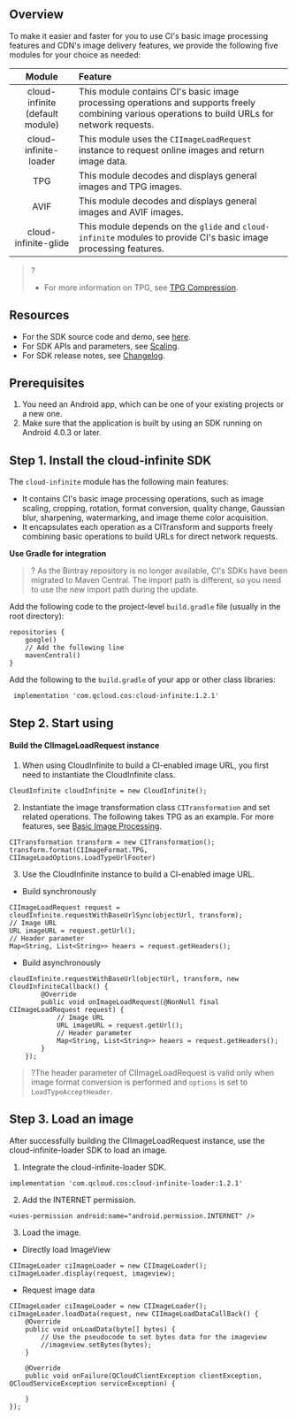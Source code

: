 ## Overview

To make it easier and faster for you to use CI's basic image processing features and CDN's image delivery features, we provide the following five modules for your choice as needed:

|Module|Feature
|:--:|:--
|cloud-infinite (default module)|This module contains CI's basic image processing operations and supports freely combining various operations to build URLs for network requests.
|cloud-infinite-loader |This module uses the `CIImageLoadRequest` instance to request online images and return image data.
|TPG|This module decodes and displays general images and TPG images.
|AVIF|This module decodes and displays general images and AVIF images.
|cloud-infinite-glide|This module depends on the `glide` and `cloud-infinite` modules to provide CI's basic image processing features.


>?
>- For more information on TPG, see [TPG Compression](https://intl.cloud.tencent.com/document/product/1045/42363).

## Resources

- For the SDK source code and demo, see [here](https://github.com/tencentyun/cloud-Infinite-sdk-android.git).
- For SDK APIs and parameters, see [Scaling](https://intl.cloud.tencent.com/document/product/1045/33713).
- For SDK release notes, see [Changelog](https://github.com/tencentyun/cloud-Infinite-sdk-android#%E6%9B%B4%E6%96%B0%E6%97%A5%E5%BF%97).

## Prerequisites

1. You need an Android app, which can be one of your existing projects or a new one.
2. Make sure that the application is built by using an SDK running on Android 4.0.3 or later.

## Step 1. Install the cloud-infinite SDK

The `cloud-infinite` module has the following main features:

- It contains CI's basic image processing operations, such as image scaling, cropping, rotation, format conversion, quality change, Gaussian blur, sharpening, watermarking, and image theme color acquisition.
- It encapsulates each operation as a CITransform and supports freely combining basic operations to build URLs for direct network requests.

**Use Gradle for integration**
>? As the Bintray repository is no longer available, CI's SDKs have been migrated to Maven Central. The import path is different, so you need to use the new import path during the update.
>

Add the following code to the project-level `build.gradle` file (usually in the root directory):
```
repositories {
    google()
    // Add the following line
    mavenCentral() 
}
```

Add the following to the `build.gradle` of your app or other class libraries:
```
 implementation 'com.qcloud.cos:cloud-infinite:1.2.1'			
```

## Step 2. Start using

#### Build the CIImageLoadRequest instance
1. When using CloudInfinite to build a CI-enabled image URL, you first need to instantiate the CloudInfinite class.
```
CloudInfinite cloudInfinite = new CloudInfinite();
```
2. Instantiate the image transformation class `CITransformation` and set related operations. The following takes TPG as an example. For more features, see [Basic Image Processing](https://intl.cloud.tencent.com/document/product/1045/43513).
```
CITransformation transform = new CITransformation();
transform.format(CIImageFormat.TPG, CIImageLoadOptions.LoadTypeUrlFooter)
```
3. Use the CloudInfinite instance to build a CI-enabled image URL.
 - Build synchronously
```
CIImageLoadRequest request = cloudInfinite.requestWithBaseUrlSync(objectUrl, transform);
// Image URL
URL imageURL = request.getUrl();
// Header parameter
Map<String, List<String>> heaers = request.getHeaders();
```
 - Build asynchronously
```
cloudInfinite.requestWithBaseUrl(objectUrl, transform, new CloudInfiniteCallback() {
        @Override
        public void onImageLoadRequest(@NonNull final CIImageLoadRequest request) {
            // Image URL
            URL imageURL = request.getUrl();
            // Header parameter
            Map<String, List<String>> heaers = request.getHeaders();
        }
    });
```

>?The header parameter of CIImageLoadRequest is valid only when image format conversion is performed and `options` is set to `LoadTypeAcceptHeader`.

## Step 3. Load an image

After successfully building the CIImageLoadRequest instance, use the cloud-infinite-loader SDK to load an image.
1. Integrate the cloud-infinite-loader SDK.
```
implementation 'com.qcloud.cos:cloud-infinite-loader:1.2.1'
```
2. Add the INTERNET permission.
```
<uses-permission android:name="android.permission.INTERNET" />
```
3. Load the image.
 - Directly load ImageView
```
CIImageLoader ciImageLoader = new CIImageLoader();
ciImageLoader.display(request, imageview);
```
 - Request image data
```
CIImageLoader ciImageLoader = new CIImageLoader();
ciImageLoader.loadData(request, new CIImageLoadDataCallBack() {
    @Override
    public void onLoadData(byte[] bytes) {
        // Use the pseudocode to set bytes data for the imageview
        //imageview.setBytes(bytes);
    }

    @Override
    public void onFailure(QCloudClientException clientException, QCloudServiceException serviceException) {

    }
});
```
